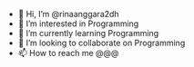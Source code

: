 - 👋 Hi, I’m @rinaanggara2dh
- 👀 I’m interested in Programming
- 🌱 I’m currently learning Programming
- 💞️ I’m looking to collaborate on Programming
- 📫 How to reach me @@@

<!---
rinaanggara2dh/rinaanggara2dh is a ✨ special ✨ repository because its `README.md` (this file) appears on your GitHub profile.
You can click the Preview link to take a look at your changes.
--->

